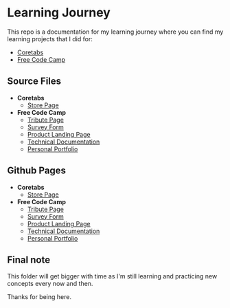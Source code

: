 # Learning Journey

This repo is a documentation for my learning journey where you can find my learning projects that I did for:

- [Coretabs](https://coretabs.net/)
- [Free Code Camp](https://www.freecodecamp.org/)

## Source Files

- **Coretabs**
  - [Store Page](coretabs/store/)
- **Free Code Camp**
  - [Tribute Page](free-code-camp/01-html+css/01-tribute-page/)
  - [Survey Form](free-code-camp/01-html+css/02-survey-form/)
  - [Product Landing Page](free-code-camp/01-html+css/03-product-landing-page/)
  - [Technical Documentation](free-code-camp/01-html+css/04-technical-documentation/)
  - [Personal Portfolio](free-code-camp/01-html+css/05-personal-portfolio/)

## Github Pages

- **Coretabs**
  - [Store Page](coretabs/store/index.html)
- **Free Code Camp**
  - [Tribute Page](free-code-camp/01-html+css/01-tribute-page/index.html)
  - [Survey Form](free-code-camp/01-html+css/02-survey-form/index.html)
  - [Product Landing Page](free-code-camp/01-html+css/03-product-landing-page/index.html)
  - [Technical Documentation](free-code-camp/01-html+css/04-technical-documentation/index.html)
  - [Personal Portfolio](free-code-camp/01-html+css/05-personal-portfolio/index.html)

## Final note

This folder will get bigger with time as I'm still learning and practicing new concepts every now and then.

Thanks for being here.
